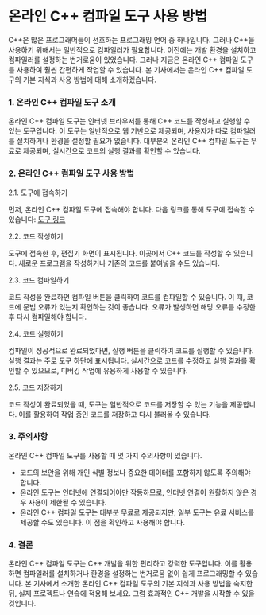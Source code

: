 온라인 C++ 컴파일 도구 사용 방법
====================

C++은 많은 프로그래머들이 선호하는 프로그래밍 언어 중 하나입니다. 그러나 C++을 사용하기 위해서는 일반적으로 컴파일러가 필요합니다. 이전에는 개발 환경을 설치하고 컴파일러를 설정하는 번거로움이 있었습니다. 그러나 지금은 온라인 C++ 컴파일 도구를 사용하여 훨씬 간편하게 작업할 수 있습니다. 본 기사에서는 온라인 C++ 컴파일 도구의 기본 지식과 사용 방법에 대해 소개하겠습니다.

### 1. 온라인 C++ 컴파일 도구 소개

온라인 C++ 컴파일 도구는 인터넷 브라우저를 통해 C++ 코드를 작성하고 실행할 수 있는 도구입니다. 이 도구는 일반적으로 웹 기반으로 제공되며, 사용자가 따로 컴파일러를 설치하거나 환경을 설정할 필요가 없습니다. 대부분의 온라인 C++ 컴파일 도구는 무료로 제공되며, 실시간으로 코드의 실행 결과를 확인할 수 있습니다.

### 2. 온라인 C++ 컴파일 도구 사용 방법

2.1. 도구에 접속하기

먼저, 온라인 C++ 컴파일 도구에 접속해야 합니다. 다음 링크를 통해 도구에 접속할 수 있습니다: [도구 링크](https://www.onlinecalculatorsfree.com/ko/tools/compile-c++-online.html)

2.2. 코드 작성하기

도구에 접속한 후, 편집기 화면이 표시됩니다. 이곳에서 C++ 코드를 작성할 수 있습니다. 새로운 프로그램을 작성하거나 기존의 코드를 붙여넣을 수도 있습니다.

2.3. 코드 컴파일하기

코드 작성을 완료하면 컴파일 버튼을 클릭하여 코드를 컴파일할 수 있습니다. 이 때, 코드에 문법 오류가 있는지 확인하는 것이 좋습니다. 오류가 발생하면 해당 오류를 수정한 후 다시 컴파일해야 합니다.

2.4. 코드 실행하기

컴파일이 성공적으로 완료되었다면, 실행 버튼을 클릭하여 코드를 실행할 수 있습니다. 실행 결과는 주로 도구 하단에 표시됩니다. 실시간으로 코드를 수정하고 실행 결과를 확인할 수 있으므로, 디버깅 작업에 유용하게 사용할 수 있습니다.

2.5. 코드 저장하기

코드 작성이 완료되었을 때, 도구는 일반적으로 코드를 저장할 수 있는 기능을 제공합니다. 이를 활용하여 작업 중인 코드를 저장하고 다시 불러올 수 있습니다.

### 3. 주의사항

온라인 C++ 컴파일 도구를 사용할 때 몇 가지 주의사항이 있습니다.

- 코드의 보안을 위해 개인 식별 정보나 중요한 데이터를 포함하지 않도록 주의해야 합니다.
- 온라인 도구는 인터넷에 연결되어야만 작동하므로, 인터넷 연결이 원활하지 않은 경우 사용이 제한될 수 있습니다.
- 온라인 C++ 컴파일 도구는 대부분 무료로 제공되지만, 일부 도구는 유료 서비스를 제공할 수도 있습니다. 이 점을 확인하고 사용해야 합니다.

### 4. 결론

온라인 C++ 컴파일 도구는 C++ 개발을 위한 편리하고 강력한 도구입니다. 이를 활용하면 컴파일러를 설치하거나 환경을 설정하는 번거로움 없이 쉽게 프로그래밍할 수 있습니다. 본 기사에서 소개한 온라인 C++ 컴파일 도구의 기본 지식과 사용 방법을 숙지한 뒤, 실제 프로젝트나 연습에 적용해 보세요. 그럼 효과적인 C++ 개발을 시작할 수 있을 것입니다.
